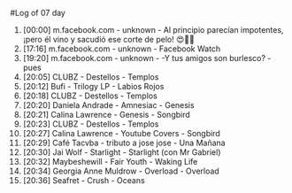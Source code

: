 #Log of 07 day

1. [00:00] m.facebook.com - unknown - Al principio parecían impotentes, ¡pero él vino y sacudió ese corte de pelo! 😍💈🔥
1. [17:16] m.facebook.com - unknown - Facebook Watch
1. [19:20] m.facebook.com - unknown - -Y tus amigos son burlesco? -pues
1. [20:05] CLUBZ - Destellos - Templos
1. [20:12] Bufi - Trilogy LP - Labios Rojos
1. [20:18] CLUBZ - Destellos - Templos
1. [20:20] Daniela Andrade - Amnesiac - Genesis
1. [20:21] Calina Lawrence - Genesis - Songbird
1. [20:23] CLUBZ - Destellos - Templos
1. [20:27] Calina Lawrence - Youtube Covers - Songbird
1. [20:29] Café Tacvba - tributo a jose jose - Una Mañana
1. [20:30] Jai Wolf - Starlight - Starlight (con Mr Gabriel)
1. [20:32] Maybeshewill - Fair Youth - Waking Life
1. [20:34] Georgia Anne Muldrow - Overload - Overload
1. [20:36] Seafret - Crush - Oceans
